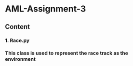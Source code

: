 # AML-Assignment-3
## Content
### 1. Race.py
###     This class is used to represent the race track as the environment
